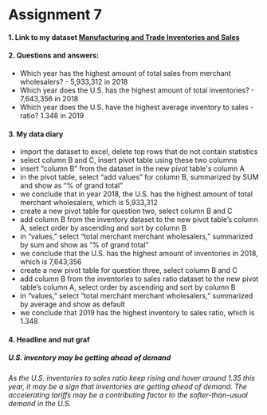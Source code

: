 # Assignment 7
#### 1. Link to my dataset [Manufacturing and Trade Inventories and Sales](https://www.census.gov/economic-indicators/) 
#### 2. Questions and answers: 
* Which year has the highest amount of total sales from merchant wholesalers? - 5,933,312 in 2018
* Which year does the U.S. has the highest amount of total inventories? - 7,643,356 in 2018
* Which year does the U.S. have the highest average inventory to sales - ratio? 1.348 in 2019
#### 3. My data diary 
* import the dataset to excel, delete top rows that do not contain statistics  
* select column B and C, insert pivot table using these two columns 
* insert “column B” from the dataset in the new pivot table's column A
* in the pivot table, select “add values” for column B, summarized by SUM and show as “% of grand total”
* we conclude that in year 2018, the U.S. has the highest amount of total merchant wholesalers, which is 5,933,312
* create a new pivot table for question two, select column B and C
* add column B from the inventory dataset to the new pivot table’s column A, select order by ascending and sort by column B
* in “values,” select “total merchant merchant wholesalers,” summarized by sum and show as “% of grand total”
* we conclude that the U.S. has the highest amount of inventories in 2018, which is 7,643,356
* create a new pivot table for question three, select column B and C
* add column B from the inventories to sales ratio dataset to the new pivot table’s column A, select order by ascending and sort by column B
* in “values,” select “total merchant merchant wholesalers,” summarized by average and show as default 
* we conclude that 2019 has the highest inventory to sales ratio, which is 1.348
#### 4. Headline and nut graf
##### U.S. inventory may be getting ahead of demand
###### As the U.S. inventories to sales ratio keep rising and hover around 1.35 this year, it may be a sign that inventories are getting ahead of demand. The accelerating tariffs may be a contributing factor to the softer-than-usual demand in the U.S.
